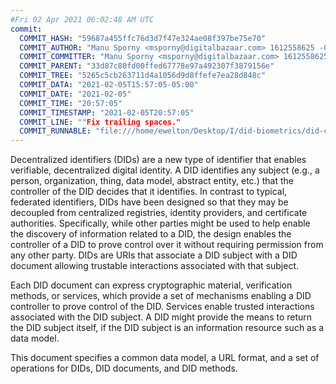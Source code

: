 ```yaml
---
#Fri 02 Apr 2021 06:02:48 AM UTC
commit:
  COMMIT_HASH: "59687a455ffc76d3d7f47e324ae08f397be75e70"
  COMMIT_AUTHOR: "Manu Sporny <msporny@digitalbazaar.com> 1612558625 -0500"
  COMMIT_COMMITTER: "Manu Sporny <msporny@digitalbazaar.com> 1612558625 -0500"
  COMMIT_PARENT: "33d87c80fd00ffed67778e97a492307f3879156e"
  COMMIT_TREE: "5265c5cb263711d4a1056d9d8ffefe7ea28d848c"
  COMMIT_DATA: "2021-02-05T15:57:05-05:00"
  COMMIT_DATE: "2021-02-05"
  COMMIT_TIME: "20:57:05"
  COMMIT_TIMESTAMP: "2021-02-05T20:57:05"
  COMMIT_LINE: ""Fix trailing spaces."
  COMMIT_RUNNABLE: "file:///home/ewelton/Desktop/I/did-biometrics/did-core-dataset/analysis/gitinfo/59687a455ffc76d3d7f47e324ae08f397be75e70/snapshot/index.html"
---
```


<section id="abstract">
<p>
<a>Decentralized identifiers</a> (DIDs) are a new type of identifier that
enables verifiable, decentralized digital identity. A <a>DID</a> identifies any
subject (e.g., a person, organization, thing, data model, abstract entity, etc.)
that the controller of the <a>DID</a> decides that it identifies. In contrast to
typical, federated identifiers, <a>DIDs</a> have been designed so that they may be
decoupled from centralized registries, identity providers, and certificate
authorities. Specifically, while other parties might be used to help enable the
discovery of information related to a <a>DID</a>, the design enables the
controller of a <a>DID</a> to prove control over it without requiring permission
from any other party. <a>DIDs</a> are <a>URIs</a> that associate a <a>DID subject</a>
with a <a>DID document</a> allowing trustable interactions associated with that
subject.
    </p>
<p>
Each <a>DID document</a> can express cryptographic material, <a>verification
methods</a>, or <a>services</a>, which provide a set of mechanisms enabling
a <a>DID controller</a> to prove control of the <a>DID</a>. <a>Services</a>
enable trusted interactions associated with the <a>DID subject</a>. A
<a>DID</a> might provide the means to return the <a>DID subject</a> itself,
if the <a>DID subject</a> is an information resource such as a data model.
    </p>
<p>
This document specifies a common data model, a URL format, and a set of
operations for <a>DIDs</a>, <a>DID documents</a>, and <a>DID methods</a>.
    </p>
</section>
